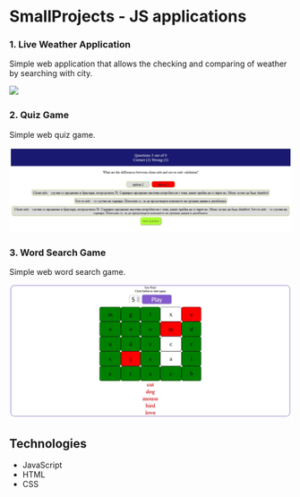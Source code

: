 # SmallProjects - JS applications

### 1. Live Weather Application
Simple web application that allows the checking and comparing of weather by searching with city.

![](https://github.com/VeronikaIvancheva/SmallProjects/blob/main/WeatherApp/weatherApp.jpg)

### 2. Quiz Game
Simple web quiz game.

![](https://github.com/VeronikaIvancheva/SmallProjects/blob/main/QuizApp/QuizGame.jpg)

### 3. Word Search Game
Simple web word search game.

![](https://github.com/VeronikaIvancheva/SmallProjects/blob/main/WordSearch/WordSearch.jpg)

## Technologies
* JavaScript
* HTML
* CSS
